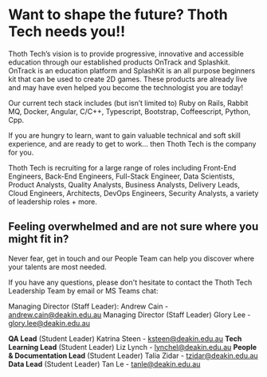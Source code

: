 # Want to shape the future? Thoth Tech needs you!!

Thoth Tech’s vision is to provide progressive, innovative and accessible education through our established products OnTrack and Splashkit. OnTrack is an education platform and SplashKit is an all purpose beginners kit that can be used to create 2D games. These products are already live and may have even helped you become the technologist you are today!

Our current tech stack includes (but isn’t limited to) Ruby on Rails, Rabbit MQ, Docker, Angular, C/C++, Typescript, Bootstrap, Coffeescript, Python, Cpp.

If you are hungry to learn, want to gain valuable technical and soft skill experience, and are ready to get to work… then Thoth Tech is the company for you.

Thoth Tech is recruiting for a large range of roles including Front-End Engineers, Back-End Engineers, Full-Stack Engineer, Data Scientists, Product Analysts, Quality Analysts, Business Analysts, Delivery Leads, Cloud Engineers, Architects, DevOps Engineers, Security Analysts, a variety of leadership roles + more.

## Feeling overwhelmed and are not sure where you might fit in?

Never fear, get in touch and our People Team can help you discover where your talents are most needed.

If you have any questions, please don't hesitate to contact the Thoth Tech Leadership Team by email or MS Teams chat:

Managing Director (Staff Leader): Andrew Cain - andrew.cain@deakin.edu.au
Managing Director (Staff Leader) Glory Lee - glory.lee@deakin.edu.au

**QA Lead** (Student Leader) Katrina Steen - ksteen@deakin.edu.au
**Tech Learning Lead** (Student Leader) Liz Lynch - lynchel@deakin.edu.au
**People & Documentation Lead** (Student Leader) Talia Zidar - tzidar@deakin.edu.au
**Data Lead** (Student Leader) Tan Le - tanle@deakin.edu.au
